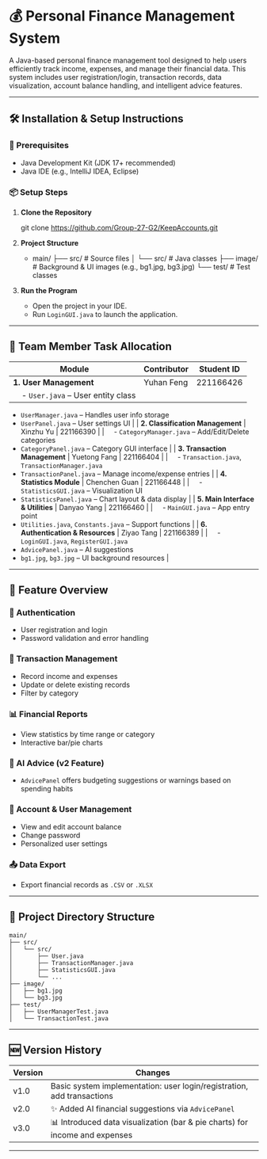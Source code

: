 # 💰 Personal Finance Management System

A Java-based personal finance management tool designed to help users efficiently track income, expenses, and manage their financial data. This system includes user registration/login, transaction records, data visualization, account balance handling, and intelligent advice features.

---

## 🛠️ Installation & Setup Instructions

### 📌 Prerequisites
- Java Development Kit (JDK 17+ recommended)
- Java IDE (e.g., IntelliJ IDEA, Eclipse)

### 📦 Setup Steps

1. **Clone the Repository**

   git clone https://github.com/Group-27-G2/KeepAccounts.git

2. **Project Structure**


   - main/
     ├── src/            # Source files
     │   └── src/        # Java classes
     ├── image/          # Background & UI images (e.g., bg1.jpg, bg3.jpg)
     └── test/           # Test classes


3. **Run the Program**

   * Open the project in your IDE.
   * Run `LoginGUI.java` to launch the application.

---

## 👥 Team Member Task Allocation

| Module                                | Contributor | Student ID |
| ------------------------------------- | ----------- | ---------- |
| **1. User Management**                | Yuhan Feng  | 221166426  |
|     - `User.java` – User entity class |             |            |

* `UserManager.java` – Handles user info storage
* `UserPanel.java` – User settings UI |
  \| **2. Classification Management** | Xinzhu Yu | 221166390 |
  \|     - `CategoryManager.java` – Add/Edit/Delete categories
* `CategoryPanel.java` – Category GUI interface |
  \| **3. Transaction Management** | Yuetong Fang | 221166404 |
  \|     - `Transaction.java`, `TransactionManager.java`
* `TransactionPanel.java` – Manage income/expense entries |
  \| **4. Statistics Module** | Chenchen Guan | 221166448 |
  \|     - `StatisticsGUI.java` – Visualization UI
* `StatisticsPanel.java` – Chart layout & data display |
  \| **5. Main Interface & Utilities** | Danyao Yang | 221166460 |
  \|     - `MainGUI.java` – App entry point
* `Utilities.java`, `Constants.java` – Support functions |
  \| **6. Authentication & Resources** | Ziyao Tang | 221166389 |
  \|     - `LoginGUI.java`, `RegisterGUI.java`
* `AdvicePanel.java` – AI suggestions
* `bg1.jpg`, `bg3.jpg` – UI background resources |

---

## 🚀 Feature Overview

### 🔐 Authentication

* User registration and login
* Password validation and error handling

### 💸 Transaction Management

* Record income and expenses
* Update or delete existing records
* Filter by category

### 📊 Financial Reports

* View statistics by time range or category
* Interactive bar/pie charts

### 🧠 AI Advice (v2 Feature)

* `AdvicePanel` offers budgeting suggestions or warnings based on spending habits

### 🏦 Account & User Management

* View and edit account balance
* Change password
* Personalized user settings

### 📤 Data Export

* Export financial records as `.CSV` or `.XLSX`

---

## 📂 Project Directory Structure

```
main/
├── src/
│   └── src/
│       ├── User.java
│       ├── TransactionManager.java
│       ├── StatisticsGUI.java
│       └── ...
├── image/
│   ├── bg1.jpg
│   └── bg3.jpg
├── test/
│   ├── UserManagerTest.java
│   └── TransactionTest.java
```

---

## 🆕 Version History

| Version | Changes                                                                     |
| ------- | --------------------------------------------------------------------------- |
| v1.0    | Basic system implementation: user login/registration, add transactions      |
| v2.0    | ✨ Added AI financial suggestions via `AdvicePanel`                          |
| v3.0    | 📊 Introduced data visualization (bar & pie charts) for income and expenses |

---





